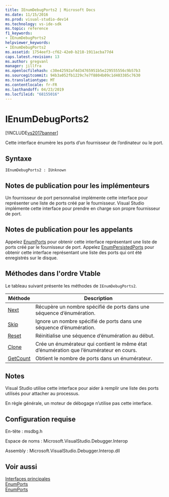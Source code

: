 ```yaml
---
title: IEnumDebugPorts2 | Microsoft Docs
ms.date: 11/15/2016
ms.prod: visual-studio-dev14
ms.technology: vs-ide-sdk
ms.topic: reference
f1_keywords:
- IEnumDebugPorts2
helpviewer_keywords:
- IEnumDebugPorts2
ms.assetid: 1754eef3-cf62-42e0-b218-1911acba77d4
caps.latest.revision: 13
ms.author: gregvanl
manager: jillfra
ms.openlocfilehash: c30e42592af4d34765951b5e229555556c9b57b3
ms.sourcegitcommit: 94b3a052fb1229c7e7f8804b09c1d403385c7630
ms.translationtype: MT
ms.contentlocale: fr-FR
ms.lasthandoff: 04/23/2019
ms.locfileid: "68155016"
---
```

# <a name="ienumdebugports2"></a>IEnumDebugPorts2
[!INCLUDE[vs2017banner](../../../includes/vs2017banner.md)]

Cette interface énumère les ports d’un fournisseur de l’ordinateur ou le port.  
  
## <a name="syntax"></a>Syntaxe  
  
```  
IEnumDebugPorts2 : IUnknown  
```  
  
## <a name="notes-for-implementers"></a>Notes de publication pour les implémenteurs  
 Un fournisseur de port personnalisé implémente cette interface pour représenter une liste de ports créé par le fournisseur. Visual Studio implémente cette interface pour prendre en charge son propre fournisseur de port.  
  
## <a name="notes-for-callers"></a>Notes de publication pour les appelants  
 Appelez [EnumPorts](../../../extensibility/debugger/reference/idebugportsupplier2-enumports.md) pour obtenir cette interface représentant une liste de ports créé par le fournisseur de port. Appelez [EnumPersistedPorts](../../../extensibility/debugger/reference/idebugportsupplier3-enumpersistedports.md) pour obtenir cette interface représentant une liste des ports qui ont été enregistrés sur le disque.  
  
## <a name="methods-in-vtable-order"></a>Méthodes dans l'ordre Vtable  
 Le tableau suivant présente les méthodes de `IEnumDebugPorts2`.  
  
|Méthode|Description|  
|------------|-----------------|  
|[Next](../../../extensibility/debugger/reference/ienumdebugports2-next.md)|Récupère un nombre spécifié de ports dans une séquence d’énumération.|  
|[Skip](../../../extensibility/debugger/reference/ienumdebugports2-skip.md)|Ignore un nombre spécifié de ports dans une séquence d’énumération.|  
|[Reset](../../../extensibility/debugger/reference/ienumdebugports2-reset.md)|Réinitialise une séquence d’énumération au début.|  
|[Clone](../../../extensibility/debugger/reference/ienumdebugports2-clone.md)|Crée un énumérateur qui contient le même état d’énumération que l’énumérateur en cours.|  
|[GetCount](../../../extensibility/debugger/reference/ienumdebugports2-getcount.md)|Obtient le nombre de ports dans un énumérateur.|  
  
## <a name="remarks"></a>Notes  
 Visual Studio utilise cette interface pour aider à remplir une liste des ports utilisés pour attacher au processus.  
  
 En règle générale, un moteur de débogage n’utilise pas cette interface.  
  
## <a name="requirements"></a>Configuration requise  
 En-tête : msdbg.h  
  
 Espace de noms : Microsoft.VisualStudio.Debugger.Interop  
  
 Assembly : Microsoft.VisualStudio.Debugger.Interop.dll  
  
## <a name="see-also"></a>Voir aussi  
 [Interfaces principales](../../../extensibility/debugger/reference/core-interfaces.md)   
 [EnumPorts](../../../extensibility/debugger/reference/idebugcoreserver2-enumports.md)   
 [EnumPorts](../../../extensibility/debugger/reference/idebugportsupplier2-enumports.md)
